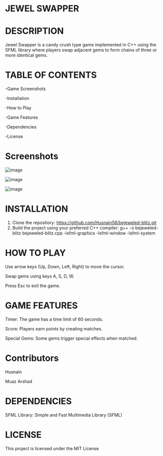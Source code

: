 # JEWEL SWAPPER

# DESCRIPTION

Jewel Swapper is a candy crush type game implemented in C++ using the SFML library where players swap adjacent gems to form chains of three or more identical gems.

# TABLE OF CONTENTS

-Game Screenshots

-Installation

-How to Play

-Game Features

-Dependencies

-License

# Screenshots

![image](https://github.com/user-attachments/assets/b547040f-5b56-4a83-854f-dca5b8f27acd)

![image](https://github.com/user-attachments/assets/7e69b855-42d2-4b83-a96d-3b0aa11aaf29)

![image](https://github.com/user-attachments/assets/af1048b0-8979-4520-b068-1fc020777150)


# INSTALLATION

1. Clone the repostiory: https://github.com/Husnain56/bejeweled-blitz.git
2. Build the project using your preferred C++ compiler: g++ -o bejeweled-blitz bejeweled-blitz.cpp -lsfml-graphics -lsfml-window -lsfml-system

# HOW TO PLAY

Use arrow keys (Up, Down, Left, Right) to move the cursor.

Swap gems using keys A, S, D, W.

Press Esc to exit the game.

# GAME FEATURES

Timer: The game has a time limit of 60 seconds.

Score: Players earn points by creating matches.

Special Gems: Some gems trigger special effects when matched.

# Contributors 

Husnain 

Muaz Arshad

# DEPENDENCIES

SFML Library: Simple and Fast Multimedia Library (SFML)

# LICENSE

This project is licensed under the MIT License



